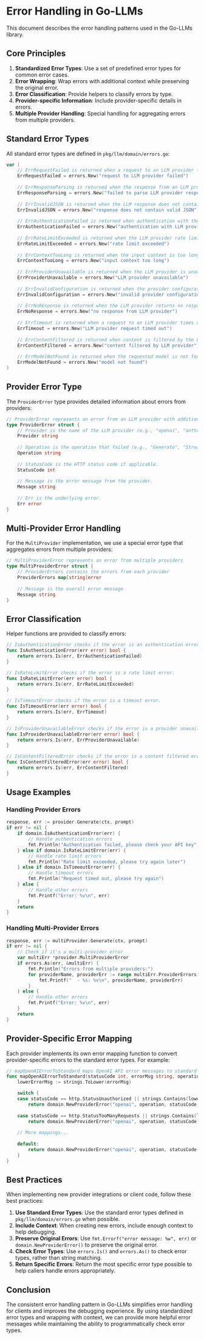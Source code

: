 # Error Handling in Go-LLMs

This document describes the error handling patterns used in the Go-LLMs library.

## Core Principles

1. **Standardized Error Types**: Use a set of predefined error types for common error cases.
2. **Error Wrapping**: Wrap errors with additional context while preserving the original error.
3. **Error Classification**: Provide helpers to classify errors by type.
4. **Provider-specific Information**: Include provider-specific details in errors.
5. **Multiple Provider Handling**: Special handling for aggregating errors from multiple providers.

## Standard Error Types

All standard error types are defined in `pkg/llm/domain/errors.go`:

```go
var (
    // ErrRequestFailed is returned when a request to an LLM provider fails.
    ErrRequestFailed = errors.New("request to LLM provider failed")
    
    // ErrResponseParsing is returned when the response from an LLM provider cannot be parsed.
    ErrResponseParsing = errors.New("failed to parse LLM provider response")
    
    // ErrInvalidJSON is returned when the LLM response does not contain valid JSON.
    ErrInvalidJSON = errors.New("response does not contain valid JSON")
    
    // ErrAuthenticationFailed is returned when authentication with the LLM provider fails.
    ErrAuthenticationFailed = errors.New("authentication with LLM provider failed")
    
    // ErrRateLimitExceeded is returned when the LLM provider rate limit is exceeded.
    ErrRateLimitExceeded = errors.New("rate limit exceeded")
    
    // ErrContextTooLong is returned when the input context is too long for the model.
    ErrContextTooLong = errors.New("input context too long")
    
    // ErrProviderUnavailable is returned when the LLM provider is unavailable.
    ErrProviderUnavailable = errors.New("LLM provider unavailable")
    
    // ErrInvalidConfiguration is returned when the provider configuration is invalid.
    ErrInvalidConfiguration = errors.New("invalid provider configuration")
    
    // ErrNoResponse is returned when the LLM provider returns no response.
    ErrNoResponse = errors.New("no response from LLM provider")
    
    // ErrTimeout is returned when a request to an LLM provider times out.
    ErrTimeout = errors.New("LLM provider request timed out")
    
    // ErrContentFiltered is returned when content is filtered by the LLM provider.
    ErrContentFiltered = errors.New("content filtered by LLM provider")
    
    // ErrModelNotFound is returned when the requested model is not found.
    ErrModelNotFound = errors.New("model not found")
)
```

## Provider Error Type

The `ProviderError` type provides detailed information about errors from providers:

```go
// ProviderError represents an error from an LLM provider with additional context.
type ProviderError struct {
    // Provider is the name of the LLM provider (e.g., "openai", "anthropic").
    Provider string
    
    // Operation is the operation that failed (e.g., "Generate", "Stream").
    Operation string
    
    // StatusCode is the HTTP status code if applicable.
    StatusCode int
    
    // Message is the error message from the provider.
    Message string
    
    // Err is the underlying error.
    Err error
}
```

## Multi-Provider Error Handling

For the `MultiProvider` implementation, we use a special error type that aggregates errors from multiple providers:

```go
// MultiProviderError represents an error from multiple providers
type MultiProviderError struct {
    // ProviderErrors contains the errors from each provider
    ProviderErrors map[string]error
    
    // Message is the overall error message
    Message string
}
```

## Error Classification

Helper functions are provided to classify errors:

```go
// IsAuthenticationError checks if the error is an authentication error.
func IsAuthenticationError(err error) bool {
    return errors.Is(err, ErrAuthenticationFailed)
}

// IsRateLimitError checks if the error is a rate limit error.
func IsRateLimitError(err error) bool {
    return errors.Is(err, ErrRateLimitExceeded)
}

// IsTimeoutError checks if the error is a timeout error.
func IsTimeoutError(err error) bool {
    return errors.Is(err, ErrTimeout)
}

// IsProviderUnavailableError checks if the error is a provider unavailable error.
func IsProviderUnavailableError(err error) bool {
    return errors.Is(err, ErrProviderUnavailable)
}

// IsContentFilteredError checks if the error is a content filtered error.
func IsContentFilteredError(err error) bool {
    return errors.Is(err, ErrContentFiltered)
}
```

## Usage Examples

### Handling Provider Errors

```go
response, err := provider.Generate(ctx, prompt)
if err != nil {
    if domain.IsAuthenticationError(err) {
        // Handle authentication errors
        fmt.Println("Authentication failed, please check your API key")
    } else if domain.IsRateLimitError(err) {
        // Handle rate limit errors
        fmt.Println("Rate limit exceeded, please try again later")
    } else if domain.IsTimeoutError(err) {
        // Handle timeout errors
        fmt.Println("Request timed out, please try again")
    } else {
        // Handle other errors
        fmt.Printf("Error: %v\n", err)
    }
    return
}
```

### Handling Multi-Provider Errors

```go
response, err := multiProvider.Generate(ctx, prompt)
if err != nil {
    // Check if it's a multi-provider error
    var multiErr *provider.MultiProviderError
    if errors.As(err, &multiErr) {
        fmt.Println("Errors from multiple providers:")
        for providerName, providerErr := range multiErr.ProviderErrors {
            fmt.Printf("  - %s: %v\n", providerName, providerErr)
        }
    } else {
        // Handle other errors
        fmt.Printf("Error: %v\n", err)
    }
    return
}
```

## Provider-Specific Error Mapping

Each provider implements its own error mapping function to convert provider-specific errors to the standard error types. For example:

```go
// mapOpenAIErrorToStandard maps OpenAI API error messages to standard error types
func mapOpenAIErrorToStandard(statusCode int, errorMsg string, operation string) error {
    lowerErrorMsg := strings.ToLower(errorMsg)

    switch {
    case statusCode == http.StatusUnauthorized || strings.Contains(lowerErrorMsg, "invalid api key"):
        return domain.NewProviderError("openai", operation, statusCode, errorMsg, domain.ErrAuthenticationFailed)
        
    case statusCode == http.StatusTooManyRequests || strings.Contains(lowerErrorMsg, "rate limit"):
        return domain.NewProviderError("openai", operation, statusCode, errorMsg, domain.ErrRateLimitExceeded)
        
    // More mappings...
    
    default:
        return domain.NewProviderError("openai", operation, statusCode, errorMsg, domain.ErrRequestFailed)
    }
}
```

## Best Practices

When implementing new provider integrations or client code, follow these best practices:

1. **Use Standard Error Types**: Use the standard error types defined in `pkg/llm/domain/errors.go` when possible.
2. **Include Context**: When creating new errors, include enough context to help debugging.
3. **Preserve Original Errors**: Use `fmt.Errorf("error message: %w", err)` or `domain.NewProviderError()` to preserve the original error.
4. **Check Error Types**: Use `errors.Is()` and `errors.As()` to check error types, rather than string matching.
5. **Return Specific Errors**: Return the most specific error type possible to help callers handle errors appropriately.

## Conclusion

The consistent error handling pattern in Go-LLMs simplifies error handling for clients and improves the debugging experience. By using standardized error types and wrapping with context, we can provide more helpful error messages while maintaining the ability to programmatically check error types.